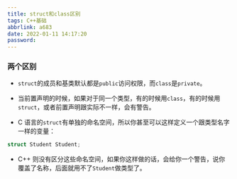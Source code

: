 ```yaml
---
title: struct和class区别
tags: C++基础
abbrlink: a683
date: 2022-01-11 14:17:20
password:
---
```










### 两个区别

* `struct`的成员和基类默认都是`public`访问权限，而`class`是`private`。
* 当前置声明的时候，如果对于同一个类型，有的时候用`class`，有的时候用`struct`，或者前置声明跟实际不一样，会有警告。





* C 语言的`struct`有单独的命名空间，所以你甚至可以这样定义一个跟类型名字一样的变量：

~~~c
struct Student Student;
~~~

* C++ 则没有区分这些命名空间，如果你这样做的话，会给你一个警告，说你覆盖了名称，后面就用不了`Student`做类型了。

